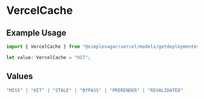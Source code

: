 # VercelCache

## Example Usage

```typescript
import { VercelCache } from "@simplesagar/vercel/models/getdeploymenteventsop.js";

let value: VercelCache = "HIT";
```

## Values

```typescript
"MISS" | "HIT" | "STALE" | "BYPASS" | "PRERENDER" | "REVALIDATED"
```